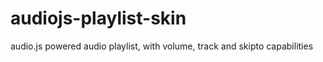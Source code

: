 audiojs-playlist-skin
=====================

audio.js powered audio playlist, with volume, track and skipto capabilities
